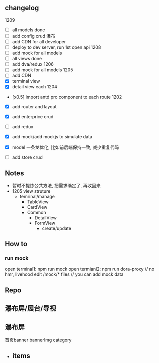 ## changelog
1209
  - [ ] all models done
  - [ ] add config crud 瀑布
  - [ ] add CDN for all developer
  - [ ] deploy to dev server, run 1st open api
1208
  - [ ] add mock for all models
  - [ ] all views done
  - [ ] add dva/redux
1206
  - [ ] add mock for all models
1205
  - [ ] add CDN
  - [x] terminal view
  - [x] detail view each
1204
  - [x0.5] import antd pro component to each route
1202
  - [x] add router and layout
  - [x] add enterprice crud
  - [ ] add redux
  - [x] add mock/add mockjs to simulate data 
  - [x] model 一条龙优化, 比如前后端保持一致, 减少重复代码
  - [ ] add store crud




## Notes
- 暂时不提炼公共方法, 把需求确定了, 再收回来
- 1205 view struture
  - temrinal/manage
    - TableView
    - CardView
    - Common
      - DetailView
      - FormView
        - create/update

## How to
### run mock
open terminal1: npm run mock
open termianl2: npm run dora-proxy // no hmr, livehood
edit /mock/* files // you can add mock data
## Repo 



## 瀑布屏/展台/导视

## 瀑布屏
首页banner
bannerImg
category
  - items
    -  
